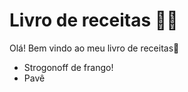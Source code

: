 # Livro de receitas :man_cook: 



Olá! Bem vindo ao meu livro de receitas:wave: 

- Strogonoff de frango!
- Pavê 
